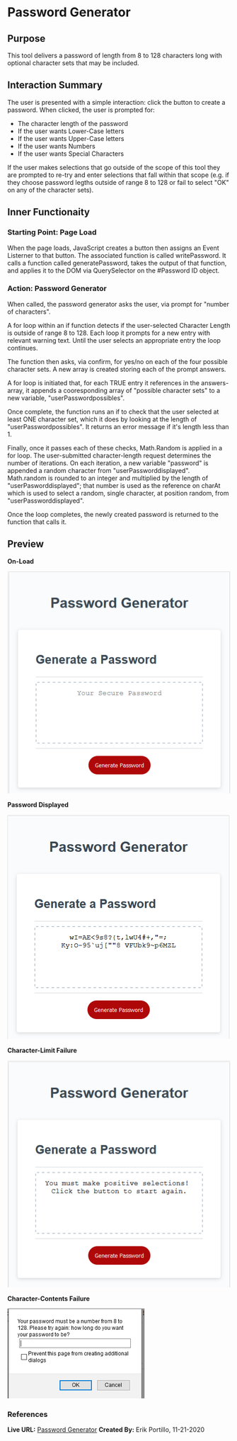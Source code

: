 # Password Generator


## Purpose

This tool delivers a password of length from 8 to 128 characters long with optional character sets that may be included.

## Interaction Summary

The user is presented with a simple interaction: click the button to create a password. When clicked, the user is prompted for:
* The character length of the password
* If the user wants Lower-Case letters
* If the user wants Upper-Case letters
* If the user wants Numbers
* If the user wants Special Characters

If the user makes selections that go outside of the scope of this tool they are prompted to re-try and enter selections that fall within that scope (e.g. if they choose password legths outside of range 8 to 128 or fail to select "OK" on any of the character sets).

## Inner Functionaity

### Starting Point: Page Load
When the page loads, JavaScript creates a button then assigns an Event Listerner to that button. The associated function is called writePassword. It calls a function called generatePassword, takes the output of that function, and applies it to the DOM via QuerySelector on the #Password ID object.

### Action: Password Generator
When called, the password generator asks the user, via prompt for "number of characters".

A for loop within an if function detects if the user-selected Character Length is outside of range 8 to 128. Each loop it prompts for a new entry with relevant warning text. Until the user selects an appropriate entry the loop continues.

The function then asks, via confirm, for yes/no on each of the four possible character sets. A new array is created storing each of the prompt answers.

A for loop is initiated that, for each TRUE entry it references in the answers-array, it appends a cooresponding array of "possible character sets" to a new variable, "userPasswordpossibles". 

Once complete, the function runs an if to check that the user selected at least ONE character set, which it does by looking at the length of "userPasswordpossibles". It returns an error message if it's length less than 1.

Finally, once it passes each of these checks, Math.Random is applied in a for loop. The user-submitted character-length request determines the number of iterations. On each iteration, a new variable "password" is appended a random character from "userPassworddisplayed". Math.random is rounded to an integer and multiplied by the length of "userPasworddisplayed"; that number is used as the reference on charAt which is used to select a random, single character, at position random, from "userPassworddisplayed". 

Once the loop completes, the newly created password is returned to the function that calls it.

## Preview

**On-Load**


![initial loaded page](Assets/images/on_load.PNG)

**Password Displayed**


![successful password creation](Assets/images/success.PNG)

**Character-Limit Failure**


![failed to choose an appropriate number](Assets/images/fail_1.PNG)

**Character-Contents Failure**


![failed to select a character set](Assets/images/fail_2.PNG)

### References

**Live URL:** [Password Generator](https://rasputinforever.github.io/Password-Generator/)
**Created By:** Erik Portillo, 11-21-2020
